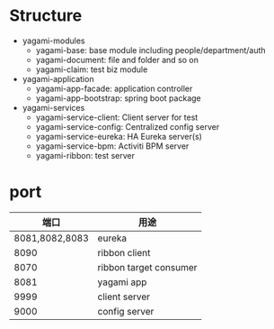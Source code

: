 # Structure

- yagami-modules
  - yagami-base: base module including people/department/auth
  - yagami-document: file and folder and so on
  - yagami-claim: test biz module
- yagami-application
  - yagami-app-facade: application controller
  - yagami-app-bootstrap: spring boot package
- yagami-services
  - yagami-service-client: Client server for test
  - yagami-service-config: Centralized config server
  - yagami-service-eureka: HA Eureka server(s)
  - yagami-service-bpm: Activiti BPM server
  - yagami-ribbon: test server

# port

端口|用途
-|-
8081,8082,8083|eureka
8090|ribbon client
8070|ribbon target consumer
8081|yagami app
9999|client server
9000|config server

